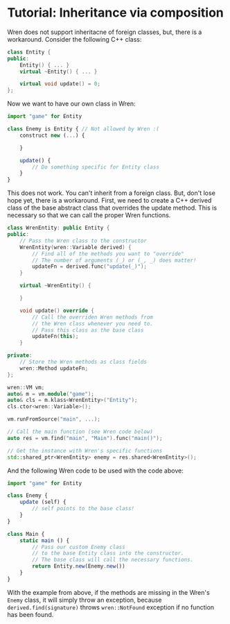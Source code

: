 # Tutorial: Inheritance via composition

Wren does not support inheritacne of foreign classes, but, there is a workaround. Consider the following C++ class:

```cpp
class Entity {
public:
    Entity() { ... }
    virtual ~Entity() { ... }

    virtual void update() = 0;
};
```

Now we want to have our own class in Wren:

```js
import "game" for Entity

class Enemy is Entity { // Not allowed by Wren :(
    construct new (...) {

    }

    update() {
        // Do something specific for Entity class
    }
}
```

This does not work. You can't inherit from a foreign class. But, don't lose hope yet, there is a workaround. First, we need to create a C++ derived class of the base abstract class that overrides the update method. This is necessary so that we can call the proper Wren functions.

```cpp
class WrenEntity: public Entity {
public:
    // Pass the Wren class to the constructor
    WrenEntity(wren::Variable derived) {
        // Find all of the methods you want to "override"
        // The number of arguments (_) or (_, _) does matter!
        updateFn = derived.func("update(_)");
    }

    virtual ~WrenEntity() {

    }

    void update() override {
        // Call the overriden Wren methods from
        // the Wren class whenever you need to.
        // Pass this class as the base class
        updateFn(this);
    }

private:
    // Store the Wren methods as class fields
    wren::Method updateFn;
};

wren::VM vm;
auto& m = vm.module("game");
auto& cls = m.klass<WrenEntity>("Entity");
cls.ctor<wren::Variable>();

vm.runFromSource("main", ...);

// Call the main function (see Wren code below)
auto res = vm.find("main", "Main").func("main()");

// Get the instance with Wren's specific functions
std::shared_ptr<WrenEntity> enemy = res.shared<WrenEntity>();
```

And the following Wren code to be used with the code above:

```js
import "game" for Entity

class Enemy {
    update (self) {
        // self points to the base class!
    }
}

class Main {
    static main () {
        // Pass our custom Enemy class
        // to the base Entity class into the constructor.
        // The base class will call the necessary functions.
        return Entity.new(Enemy.new())
    }
}
```

With the example from above, if the methods are missing in the Wren's `Enemy` class, it will simply throw an exception, because `derived.find(signature)` throws `wren::NotFound` exception if no function has been found.

